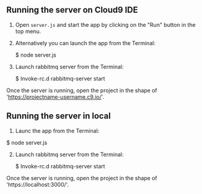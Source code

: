 ## Running the server on Cloud9 IDE

1) Open `server.js` and start the app by clicking on the "Run" button in the top menu.

2) Alternatively you can launch the app from the Terminal:

    $ node server.js

3) Launch rabbitmq server from the Terminal:
 
   $ Invoke-rc.d rabbitmq-server start

Once the server is running, open the project in the shape of 'https://projectname-username.c9.io/'. 

## Running the server in local

1) Launc the app from the Terminal:
  
  $ node server.js

2) Launch rabbitmq server from the Terminal:
 
   $ Invoke-rc.d rabbitmq-server start
   
 Once the server is running, open the project in the shape of 'https://localhost:3000/'. 
